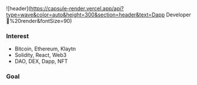 ![header](https://capsule-render.vercel.app/api?type=wave&color=auto&height=300&section=header&text=Dapp Developer🌱%20render&fontSize=90)

### Interest
* Bitcoin, Ethereum, Klaytn
* Solidity, React, Web3
* DAO, DEX, Dapp, NFT

### Goal



<!--
**hyeok230/hyeok230** is a ✨ _special_ ✨ repository because its `README.md` (this file) appears on your GitHub profile.

Here are some ideas to get you started:

- 🔭 I’m currently working on ...
- 🌱 I’m currently learning ...
- 👯 I’m looking to collaborate on ...
- 🤔 I’m looking for help with ...
- 💬 Ask me about ...
- 📫 How to reach me: ...
- 😄 Pronouns: ...
- ⚡ Fun fact: ...
-->
